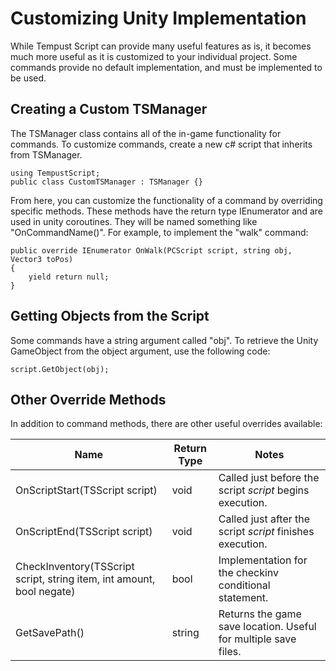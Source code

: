 # Customizing Unity Implementation

While Tempust Script can provide many useful features as is, it becomes much more useful as it is customized to your individual project. Some commands provide no default implementation, and must be implemented to be used.

## Creating a Custom TSManager

The TSManager class contains all of the in-game functionality for commands. To customize commands, create a new c# script that inherits from TSManager.

    using TempustScript;
    public class CustomTSManager : TSManager {}

From here, you can customize the functionality of a command by overriding specific methods. These methods have the return type IEnumerator and are used in unity coroutines. They will be named something like "OnCommandName()". For example, to implement the "walk" command:

    public override IEnumerator OnWalk(PCScript script, string obj, Vector3 toPos)
    {
        yield return null;
    }

## Getting Objects from the Script

Some commands have a string argument called "obj". To retrieve the Unity GameObject from the object argument, use the following code:

    script.GetObject(obj);

## Other Override Methods

In addition to command methods, there are other useful overrides available:

| Name | Return Type | Notes |
| ---- | ----------- | ----- |
| OnScriptStart(TSScript script) | void | Called just before the script *script* begins execution. |
| OnScriptEnd(TSScript script) | void | Called just after the script *script* finishes execution. |
| CheckInventory(TSScript script, string item, int amount, bool negate) | bool | Implementation for the checkinv conditional statement. |
| GetSavePath() | string | Returns the game save location. Useful for multiple save files. | 
